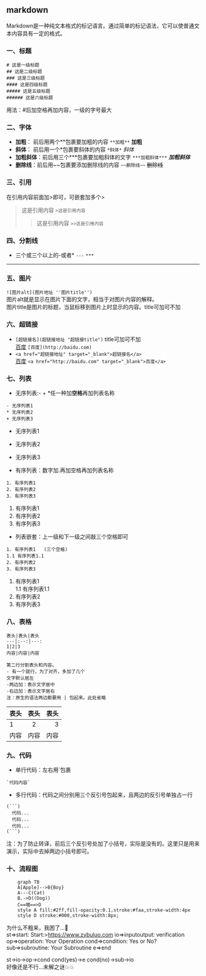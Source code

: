 ## markdown  
Markdown是一种纯文本格式的标记语言。通过简单的标记语法，它可以使普通文本内容具有一定的格式。  
### 一、标题 
    # 这是一级标题
    ## 这是二级标题
    ### 这是三级标题
    #### 这是四级标题
    ##### 这是五级标题
    ###### 这是六级标题    
用法：#后加空格再加内容，一级的字号最大  
### 二、字体
- **加粗**： 前后用两个**包裹要加粗的内容 `**加粗**` **加粗**  
- **斜体**： 前后用一个*包裹要斜体的内容 `*斜体*` *斜体*  
- **加粗斜体**：前后用三个***包裹要加粗斜体的文字 `***加粗斜体***` ***加粗斜体***  
- **删除线**：前后用~~包裹要添加删除线的内容 `~~删除线~~` ~~删除线~~  
### 三、引用  
在引用内容前面加>即可，可嵌套加多个>  
>这是引用内容 `>这是引用内容` 
>>这是引用内容 `>>这是引用内容`  
### 四、分割线    
- 三个或三个以上的-或者*  `---` `***`
 ---  
### 五、图片
`![图片alt](图片地址 ''图片title'')`  
图片alt就是显示在图片下面的文字，相当于对图片内容的解释。  
图片title是图片的标题，当鼠标移到图片上时显示的内容。title可加可不加  
### 六、超链接  
- `[超链接名](超链接地址 "超链接title")`
title可加可不加  
[百度](http://baidu.com) `[百度](http://baidu.com)`   
- `<a href="超链接地址" target="_blank">超链接名</a>`  
<a href="http://baidu.com" target="_blank">百度</a> `<a href="http://baidu.com" target="_blank">百度</a>`  
### 七、列表  
- 无序列表:- + *任一种加**空格**再加列表名称
```
- 无序列表1
* 无序列表2
+ 无序列表3
```  
- 无序列表1
* 无序列表2
+ 无序列表3   
- 有序列表：数字加.再加空格再加列表名称  
```
1. 有序列表1 
2. 有序列表2
3. 有序列表3
```  
1. 有序列表1 
2. 有序列表2
3. 有序列表3  
- 列表嵌套：上一级和下一级之间敲三个空格即可  
```
1. 有序列表1   (三个空格)
1.1 有序列表1.1  
2. 有序列表2
3. 有序列表3 
```
1. 有序列表1   
1.1 有序列表1.1  
2. 有序列表2
3. 有序列表3  
### 八、表格  
```
表头|表头|表头
---|:--:|---:
1|2|3
内容|内容|内容

第二行分割表头和内容。
- 有一个就行，为了对齐，多加了几个
文字默认居左
-两边加：表示文字居中
-右边加：表示文字居右
注：原生的语法两边都要用 | 包起来。此处省略
```
表头|表头|表头
---|:--:|---:
1|2|3
内容|内容|内容  
### 九、代码
- 单行代码：左右用`包裹 
``` 
`代码内容`
```
- 多行代码：代码之间分别用三个反引号包起来，且两边的反引号单独占一行  
```
(```)
  代码...
  代码...
  代码...
(```)
```
注：为了防止转译，前后三个反引号处加了小括号，实际是没有的。这里只是用来演示，实际中去掉两边小括号即可。  
### 十、流程图
```mermaid
	graph TB
	A[Apple]-->B{Boy}
	A---C(Cat)
	B.->D((Dog))
	C==喵==>D
	style A fill:#2ff,fill-opacity:0.1,stroke:#faa,stroke-width:4px
	style D stroke:#000,stroke-width:8px;
```
为什么不粗来，我困了...:tea:  
st=>start: Start:>https://www.zybuluo.com
io=>inputoutput: verification
op=>operation: Your Operation
cond=>condition: Yes or No?
sub=>subroutine: Your Subroutine
e=>end

st->io->op->cond
cond(yes)->e
cond(no)->sub->io  
好像还是不行...未解之谜:boom::boom: